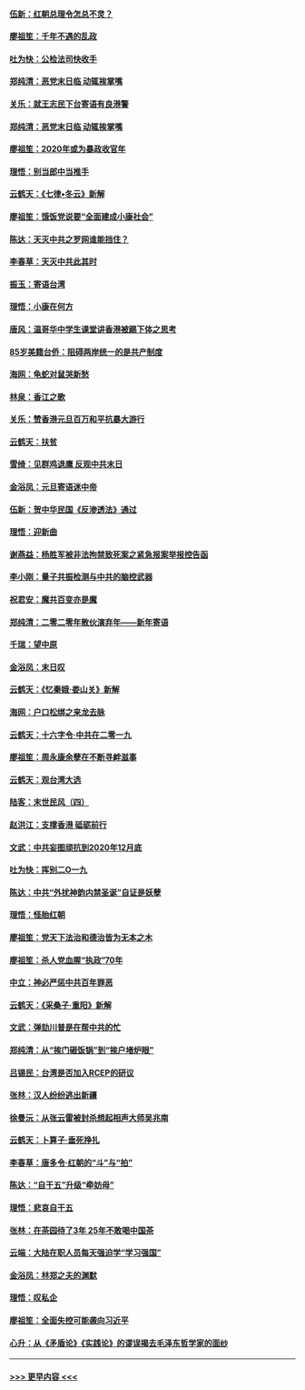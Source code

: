 #### [伍新：红朝总理令怎总不灵？](../pages/nsc993/n11770813.md?t=01070533) 
#### [廖祖笙：千年不遇的乱政](../pages/nsc993/n11770373.md?t=01070533) 
#### [吐为快：公检法司快收手](../pages/nsc993/n11770359.md?t=01070533) 
#### [郑纯清：恶党末日临 动辄挨掌嘴](../pages/nsc993/n11769912.md?t=01070533) 
#### [关乐：就王志民下台寄语有良港警](../pages/nsc993/n11769903.md?t=01070533) 
#### [郑纯清：恶党末日临 动辄挨掌嘴](../pages/nsc993/n11769356.md?t=01070533) 
#### [廖祖笙：2020年或为暴政收官年](../pages/nsc993/n11768216.md?t=01070533) 
#### [理悟：别当郎中当推手](../pages/nsc993/n11768243.md?t=01070533) 
#### [云鹤天：《七律▪冬云》新解](../pages/nsc993/n11768204.md?t=01070533) 
#### [廖祖笙：饿饭党说要“全面建成小康社会”](../pages/nsc993/n11767482.md?t=01070533) 
#### [陈达：天灭中共之罗网谁能挡住？](../pages/nsc993/n11767465.md?t=01070533) 
#### [李春草：天灭中共此其时](../pages/nsc993/n11767452.md?t=01070533) 
#### [振玉：寄语台湾](../pages/nsc993/n11767432.md?t=01070533) 
#### [理悟：小康在何方](../pages/nsc993/n11767394.md?t=01070533) 
#### [唐风：温哥华中学生课堂讲香港被踢下体之思考](../pages/nsc993/n11766848.md?t=01070533) 
#### [85岁美籍台侨：阻碍两岸统一的是共产制度](../pages/nsc993/n11765043.md?t=01070533) 
#### [海网：龟蛇对鼠哭新愁](../pages/nsc993/n11764895.md?t=01070533) 
#### [林泉：香江之歌](../pages/nsc993/n11764415.md?t=01070533) 
#### [关乐：赞香港元旦百万和平抗暴大游行](../pages/nsc993/n11764382.md?t=01070533) 
#### [云鹤天：扶贫](../pages/nsc993/n11764245.md?t=01070533) 
#### [雪绮：见群鸡退鹰  反观中共末日](../pages/nsc993/n11762112.md?t=01070533) 
#### [金浴凤：元旦寄语迷中帝](../pages/nsc993/n11761788.md?t=01070533) 
#### [伍新：贺中华民国《反渗透法》通过](../pages/nsc993/n11761994.md?t=01070533) 
#### [理悟：迎新曲](../pages/nsc993/n11761152.md?t=01070533) 
#### [谢燕益：杨胜军被非法拘禁致死案之紧急报案举报控告函](../pages/nsc993/n11756134.md?t=01070533) 
#### [李小刚：量子共振检测与中共的脑控武器](../pages/nsc993/n11754518.md?t=01070533) 
#### [祝君安：魔共百变亦是魔](../pages/nsc993/n11754469.md?t=01070533) 
#### [郑纯清：二零二零年散伙演弃年——新年寄语](../pages/nsc993/n11754195.md?t=01070533) 
#### [千瑞：望中原](../pages/nsc993/n11754159.md?t=01070533) 
#### [金浴凤：末日叹](../pages/nsc993/n11752359.md?t=01070533) 
#### [云鹤天：《忆秦娥‧娄山关》新解](../pages/nsc993/n11752348.md?t=01070533) 
#### [海网：户口松绑之来龙去脉](../pages/nsc993/n11752328.md?t=01070533) 
#### [云鹤天：十六字令‧中共在二零一九](../pages/nsc993/n11752305.md?t=01070533) 
#### [廖祖笙：周永康余孽在不断寻衅滋事](../pages/nsc993/n11751013.md?t=01070533) 
#### [云鹤天：观台湾大选](../pages/nsc993/n11751007.md?t=01070533) 
#### [陆客：末世民风（四）](../pages/nsc993/n11749203.md?t=01070533) 
#### [赵洪江：支撑香港 砥砺前行](../pages/nsc993/n11748482.md?t=01070533) 
#### [文武：中共妄图顽抗到2020年12月底](../pages/nsc993/n11748446.md?t=01070533) 
#### [吐为快：挥别二O一九](../pages/nsc993/n11748411.md?t=01070533) 
#### [陈达：中共“外扰神韵内禁圣诞”自证是妖孽](../pages/nsc993/n11748226.md?t=01070533) 
#### [理悟：怪胎红朝](../pages/nsc993/n11748206.md?t=01070533) 
#### [廖祖笙：党天下法治和德治皆为无本之木](../pages/nsc993/n11748135.md?t=01070533) 
#### [廖祖笙：杀人党血腥“执政”70年](../pages/nsc993/n11745144.md?t=01070533) 
#### [中立：神必严惩中共百年罪恶](../pages/nsc993/n11744970.md?t=01070533) 
#### [云鹤天：《采桑子‧重阳》新解](../pages/nsc993/n11744948.md?t=01070533) 
#### [文武：弹劾川普是在帮中共的忙](../pages/nsc993/n11744758.md?t=01070533) 
#### [郑纯清：从“挨门砸饭锅”到“挨户堵炉眼”](../pages/nsc993/n11744745.md?t=01070533) 
#### [吕锡民：台湾是否加入RCEP的研议](../pages/nsc993/n11744701.md?t=01070533) 
#### [张林：汉人纷纷逃出新疆](../pages/nsc993/n11743530.md?t=01070533) 
#### [徐曼沅：从张云雷被封杀想起相声大师吴兆南](../pages/nsc993/n11741816.md?t=01070533) 
#### [云鹤天：卜算子‧垂死挣扎](../pages/nsc993/n11739956.md?t=01070533) 
#### [李春草：唐多令‧红朝的“斗”与“拍”](../pages/nsc993/n11739830.md?t=01070533) 
#### [陈达：“自干五”升级“牵妨母”](../pages/nsc993/n11739724.md?t=01070533) 
#### [理悟：悲哀自干五](../pages/nsc993/n11739547.md?t=01070533) 
#### [张林：在茶园待了3年 25年不敢喝中国茶](../pages/nsc993/n11739240.md?t=01070533) 
#### [云端：大陆在职人员每天强迫学“学习强国”](../pages/nsc993/n11738735.md?t=01070533) 
#### [金浴凤：林郑之夫的渊默](../pages/nsc993/n11737735.md?t=01070533) 
#### [理悟：叹私企](../pages/nsc993/n11737715.md?t=01070533) 
#### [廖祖笙：全面失控可能袭向习近平](../pages/nsc993/n11737704.md?t=01070533) 
#### [心升：从《矛盾论》《实践论》的谬误揭去毛泽东哲学家的面纱](../pages/nsc993/n11736962.md?t=01070533) 

----
#### [ >>> 更早内容 <<< ](../indexes/nsc993-earlier.md)
